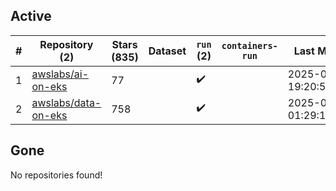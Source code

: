 ## Active
| # | Repository (2) | Stars (835) | Dataset | `run` (2) | `containers-run` | Last Modified |
| --- | --- | --- | --- | --- | --- | --- |
| 1 | [awslabs/ai-on-eks](https://github.com/awslabs/ai-on-eks) | 77 |  | :heavy_check_mark: |  | 2025-06-07 19:20:50+00:00 |
| 2 | [awslabs/data-on-eks](https://github.com/awslabs/data-on-eks) | 758 |  | :heavy_check_mark: |  | 2025-06-05 01:29:18+00:00 |

## Gone
No repositories found!
